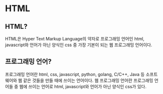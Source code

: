 # HTML

## HTML?

HTML은 Hyper Text Markup Language의 약자로 프로그래밍 언어인 html,  javascript와 언어가 아닌 양식인 css 중 가장 기본이 되는 웹 프로그래밍 언어이다.

## 프로그래밍 언어?

프로그래밍 언어란 html, css, javascript, python, golang, C/C++, Java 등 소프트웨어와 웹 같은 것들을 만들 때에 쓰이는 언어이다. 웹 프로그래밍 언어란 프로그래밍 언어들 중 웹에 쓰이는 언어로 html, javascript와 언어가 아닌 양식인 css가 있다.



